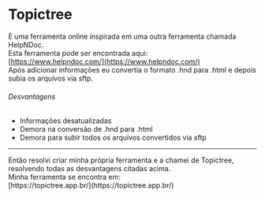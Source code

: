 # Topictree
É uma ferramenta online inspirada em uma outra ferramenta chamada HelpNDoc.<br/>
Esta ferramenta pode ser encontrada aqui:<br/>
[https://www.helpndoc.com/](https://www.helpndoc.com/)<br/>
Após adicionar informações eu convertia o formato .hnd para .html e depois subia os arquivos via sftp.<br/>
###### Desvantagens
* Informações desatualizadas
* Demora na conversão de .hnd para .html
* Demora para subir todos os arquivos convertidos via sftp
<hr/>
Então resolvi criar minha própria ferramenta e a chamei de Topictree, resolvendo todas as desvantagens citadas acima.<br/>
Minha ferramenta se encontra em:<br/>
[https://topictree.app.br/](https://topictree.app.br/)


